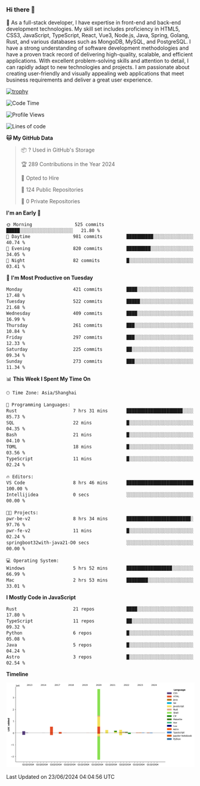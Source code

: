 ### Hi there 👋

🌱 As a full-stack developer, I have expertise in front-end and back-end development technologies. My skill set includes proficiency in HTML5, CSS3, JavaScript, TypeScript, React, Vue3, Node.js, Java, Spring, Golang, Rust, and various databases such as MongoDB, MySQL, and PostgreSQL. I have a strong understanding of software development methodologies and have a proven track record of delivering high-quality, scalable, and efficient applications. With excellent problem-solving skills and attention to detail, I can rapidly adapt to new technologies and projects. I am passionate about creating user-friendly and visually appealing web applications that meet business requirements and deliver a great user experience.

[![trophy](https://github-profile-trophy.vercel.app/?username=elton&rank=SECRET,SSS,SS,S,AAA,AA,A&theme=onedark&no-frame=true&margin-w=10)](https://github.com/ryo-ma/github-profile-trophy)

<!--START_SECTION:waka-->
![Code Time](http://img.shields.io/badge/Code%20Time-1%2C386%20hrs%2013%20mins-blue)

![Profile Views](http://img.shields.io/badge/Profile%20Views-1-blue)

![Lines of code](https://img.shields.io/badge/From%20Hello%20World%20I%27ve%20Written-5.6%20million%20lines%20of%20code-blue)

**🐱 My GitHub Data** 

> 📦 ? Used in GitHub's Storage 
 > 
> 🏆 289 Contributions in the Year 2024
 > 
> 💼 Opted to Hire
 > 
> 📜 124 Public Repositories 
 > 
> 🔑 0 Private Repositories 
 > 
**I'm an Early 🐤** 

```text
🌞 Morning                525 commits         █████░░░░░░░░░░░░░░░░░░░░   21.80 % 
🌆 Daytime                981 commits         ██████████░░░░░░░░░░░░░░░   40.74 % 
🌃 Evening                820 commits         █████████░░░░░░░░░░░░░░░░   34.05 % 
🌙 Night                  82 commits          █░░░░░░░░░░░░░░░░░░░░░░░░   03.41 % 
```
📅 **I'm Most Productive on Tuesday** 

```text
Monday                   421 commits         ████░░░░░░░░░░░░░░░░░░░░░   17.48 % 
Tuesday                  522 commits         █████░░░░░░░░░░░░░░░░░░░░   21.68 % 
Wednesday                409 commits         ████░░░░░░░░░░░░░░░░░░░░░   16.99 % 
Thursday                 261 commits         ███░░░░░░░░░░░░░░░░░░░░░░   10.84 % 
Friday                   297 commits         ███░░░░░░░░░░░░░░░░░░░░░░   12.33 % 
Saturday                 225 commits         ██░░░░░░░░░░░░░░░░░░░░░░░   09.34 % 
Sunday                   273 commits         ███░░░░░░░░░░░░░░░░░░░░░░   11.34 % 
```


📊 **This Week I Spent My Time On** 

```text
🕑︎ Time Zone: Asia/Shanghai

💬 Programming Languages: 
Rust                     7 hrs 31 mins       █████████████████████░░░░   85.73 % 
SQL                      22 mins             █░░░░░░░░░░░░░░░░░░░░░░░░   04.35 % 
Bash                     21 mins             █░░░░░░░░░░░░░░░░░░░░░░░░   04.10 % 
TOML                     18 mins             █░░░░░░░░░░░░░░░░░░░░░░░░   03.56 % 
TypeScript               11 mins             █░░░░░░░░░░░░░░░░░░░░░░░░   02.24 % 

🔥 Editors: 
VS Code                  8 hrs 46 mins       █████████████████████████   100.00 % 
Intellijidea             0 secs              ░░░░░░░░░░░░░░░░░░░░░░░░░   00.00 % 

🐱‍💻 Projects: 
pwr-be-v2                8 hrs 34 mins       ████████████████████████░   97.76 % 
pwr-fe-v2                11 mins             █░░░░░░░░░░░░░░░░░░░░░░░░   02.24 % 
springboot32with-java21-D0 secs              ░░░░░░░░░░░░░░░░░░░░░░░░░   00.00 % 

💻 Operating System: 
Windows                  5 hrs 52 mins       █████████████████░░░░░░░░   66.99 % 
Mac                      2 hrs 53 mins       ████████░░░░░░░░░░░░░░░░░   33.01 % 
```

**I Mostly Code in JavaScript** 

```text
Rust                     21 repos            ████░░░░░░░░░░░░░░░░░░░░░   17.80 % 
TypeScript               11 repos            ██░░░░░░░░░░░░░░░░░░░░░░░   09.32 % 
Python                   6 repos             █░░░░░░░░░░░░░░░░░░░░░░░░   05.08 % 
Java                     5 repos             █░░░░░░░░░░░░░░░░░░░░░░░░   04.24 % 
Astro                    3 repos             █░░░░░░░░░░░░░░░░░░░░░░░░   02.54 % 
```



**Timeline**

![Lines of Code chart](https://raw.githubusercontent.com/elton/elton/main/assets/bar_graph.png)


 Last Updated on 23/06/2024 04:04:56 UTC
<!--END_SECTION:waka-->

<!--
**elton/elton** is a ✨ _special_ ✨ repository because its `README.md` (this file) appears on your GitHub profile.

Here are some ideas to get you started:

- 🔭 I’m currently working on ...
- 🌱 I’m currently learning ...
- 👯 I’m looking to collaborate on ...
- 🤔 I’m looking for help with ...
- 💬 Ask me about ...
- 📫 How to reach me: ...
- 😄 Pronouns: ...
- ⚡ Fun fact: ...
-->
